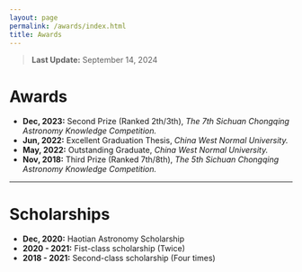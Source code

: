 ```yaml
---
layout: page
permalink: /awards/index.html
title: Awards
---
```


> **Last Update:** September 14, 2024

# Awards

-  **Dec, 2023:** Second Prize (Ranked 2th/3th),  *The 7th Sichuan Chongqing Astronomy Knowledge Competition.*
-  **Jun, 2022:** Excellent Graduation Thesis, *China West Normal University.*
-  **May, 2022:** Outstanding Graduate, *China West Normal University.*
-  **Nov, 2018:** Third Prize (Ranked 7th/8th),  *The 5th Sichuan Chongqing Astronomy Knowledge Competition.* 

---

# Scholarships

-  **Dec, 2020:** Haotian Astronomy Scholarship
-  **2020 - 2021:** Fist-class scholarship (Twice)
-  **2018 - 2021:** Second-class scholarship (Four times)